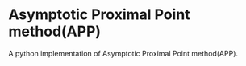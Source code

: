 # Asymptotic Proximal Point method(APP)
A python implementation of Asymptotic Proximal Point method(APP). 
